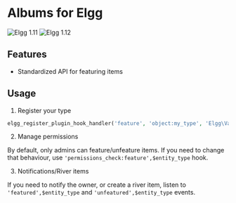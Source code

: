 Albums for Elgg
===============
![Elgg 1.11](https://img.shields.io/badge/Elgg-1.11.x-orange.svg?style=flat-square)
![Elgg 1.12](https://img.shields.io/badge/Elgg-1.12.x-orange.svg?style=flat-square)

## Features

* Standardized API for featuring items

## Usage

1. Register your type

```php
elgg_register_plugin_hook_handler('feature', 'object:my_type', 'Elgg\Values::getTrue');
```

2. Manage permissions

By default, only admins can feature/unfeature items. If you need to change that behaviour,
use `'permissions_check:feature',$entity_type` hook.

3. Notifications/River items

If you need to notify the owner, or create a river item, listen to `'featured',$entity_type` and
`'unfeatured',$entity_type` events.
